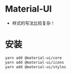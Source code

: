 # Material-UI 

* 样式的写法比较复杂！





# 安装

```sh
yarn add @material-ui/core
yarn add @material-ui/icons
yarn add @material-ui/styles
```

